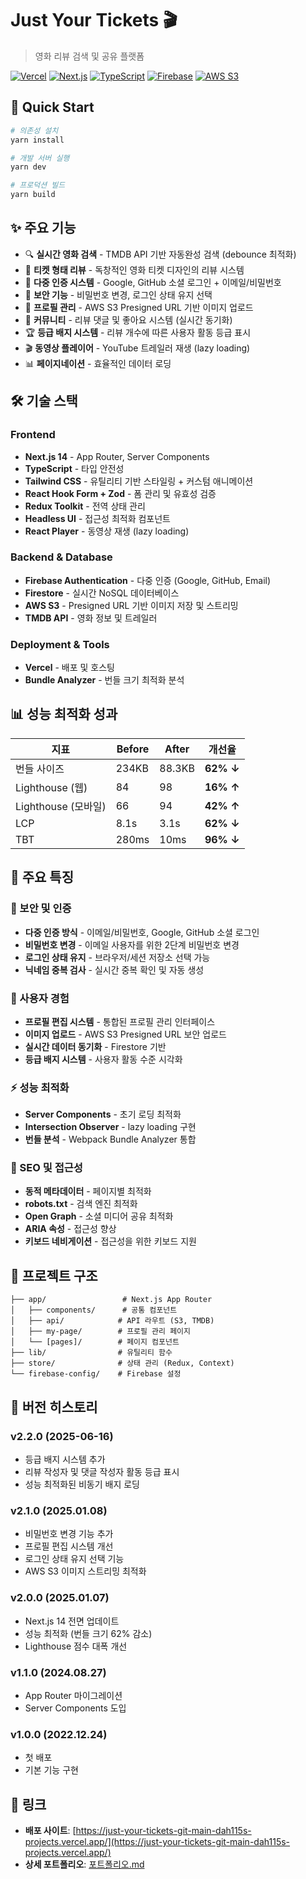 # Just Your Tickets 🎬

> 영화 리뷰 검색 및 공유 플랫폼

[![Vercel](https://img.shields.io/badge/Vercel-000000?style=for-the-badge&logo=vercel&logoColor=white)](https://just-your-tickets.vercel.app)
[![Next.js](https://img.shields.io/badge/Next.js-14-black?style=for-the-badge&logo=next.js&logoColor=white)](https://nextjs.org/)
[![TypeScript](https://img.shields.io/badge/TypeScript-007ACC?style=for-the-badge&logo=typescript&logoColor=white)](https://www.typescriptlang.org/)
[![Firebase](https://img.shields.io/badge/Firebase-FFCA28?style=for-the-badge&logo=firebase&logoColor=black)](https://firebase.google.com/)
[![AWS S3](https://img.shields.io/badge/AWS%20S3-569A31?style=for-the-badge&logo=amazon-s3&logoColor=white)](https://aws.amazon.com/s3/)

## 🚀 Quick Start

```bash
# 의존성 설치
yarn install

# 개발 서버 실행
yarn dev

# 프로덕션 빌드
yarn build
```

## ✨ 주요 기능

- 🔍 **실시간 영화 검색** - TMDB API 기반 자동완성 검색 (debounce 최적화)
- 🎫 **티켓 형태 리뷰** - 독창적인 영화 티켓 디자인의 리뷰 시스템
- 👤 **다중 인증 시스템** - Google, GitHub 소셜 로그인 + 이메일/비밀번호
- 🔐 **보안 기능** - 비밀번호 변경, 로그인 상태 유지 선택
- 📸 **프로필 관리** - AWS S3 Presigned URL 기반 이미지 업로드
- 💬 **커뮤니티** - 리뷰 댓글 및 좋아요 시스템 (실시간 동기화)
- 🏆 **등급 배지 시스템** - 리뷰 개수에 따른 사용자 활동 등급 표시
- 🎬 **동영상 플레이어** - YouTube 트레일러 재생 (lazy loading)
- 📊 **페이지네이션** - 효율적인 데이터 로딩

## 🛠 기술 스택

### Frontend

- **Next.js 14** - App Router, Server Components
- **TypeScript** - 타입 안전성
- **Tailwind CSS** - 유틸리티 기반 스타일링 + 커스텀 애니메이션
- **React Hook Form + Zod** - 폼 관리 및 유효성 검증
- **Redux Toolkit** - 전역 상태 관리
- **Headless UI** - 접근성 최적화 컴포넌트
- **React Player** - 동영상 재생 (lazy loading)

### Backend & Database

- **Firebase Authentication** - 다중 인증 (Google, GitHub, Email)
- **Firestore** - 실시간 NoSQL 데이터베이스
- **AWS S3** - Presigned URL 기반 이미지 저장 및 스트리밍
- **TMDB API** - 영화 정보 및 트레일러

### Deployment & Tools

- **Vercel** - 배포 및 호스팅
- **Bundle Analyzer** - 번들 크기 최적화 분석

## 📊 성능 최적화 성과

| 지표                | Before | After  | 개선율    |
| ------------------- | ------ | ------ | --------- |
| 번들 사이즈         | 234KB  | 88.3KB | **62% ↓** |
| Lighthouse (웹)     | 84     | 98     | **16% ↑** |
| Lighthouse (모바일) | 66     | 94     | **42% ↑** |
| LCP                 | 8.1s   | 3.1s   | **62% ↓** |
| TBT                 | 280ms  | 10ms   | **96% ↓** |

## 🌟 주요 특징

### 🔐 보안 및 인증

- **다중 인증 방식** - 이메일/비밀번호, Google, GitHub 소셜 로그인
- **비밀번호 변경** - 이메일 사용자를 위한 2단계 비밀번호 변경
- **로그인 상태 유지** - 브라우저/세션 저장소 선택 가능
- **닉네임 중복 검사** - 실시간 중복 확인 및 자동 생성

### 🎨 사용자 경험

- **프로필 편집 시스템** - 통합된 프로필 관리 인터페이스
- **이미지 업로드** - AWS S3 Presigned URL 보안 업로드
- **실시간 데이터 동기화** - Firestore 기반
- **등급 배지 시스템** - 사용자 활동 수준 시각화

### ⚡ 성능 최적화

- **Server Components** - 초기 로딩 최적화
- **Intersection Observer** - lazy loading 구현
- **번들 분석** - Webpack Bundle Analyzer 통합

### 🎯 SEO 및 접근성

- **동적 메타데이터** - 페이지별 최적화
- **robots.txt** - 검색 엔진 최적화
- **Open Graph** - 소셜 미디어 공유 최적화
- **ARIA 속성** - 접근성 향상
- **키보드 네비게이션** - 접근성을 위한 키보드 지원

## 📁 프로젝트 구조

```
├── app/                 # Next.js App Router
│   ├── components/      # 공통 컴포넌트
│   ├── api/            # API 라우트 (S3, TMDB)
│   ├── my-page/        # 프로필 관리 페이지
│   └── [pages]/        # 페이지 컴포넌트
├── lib/                # 유틸리티 함수
├── store/              # 상태 관리 (Redux, Context)
└── firebase-config/    # Firebase 설정
```

## 📝 버전 히스토리

### v2.2.0 (2025-06-16)

- 등급 배지 시스템 추가
- 리뷰 작성자 및 댓글 작성자 활동 등급 표시
- 성능 최적화된 비동기 배지 로딩

### v2.1.0 (2025.01.08)

- 비밀번호 변경 기능 추가
- 프로필 편집 시스템 개선
- 로그인 상태 유지 선택 기능
- AWS S3 이미지 스트리밍 최적화

### v2.0.0 (2025.01.07)

- Next.js 14 전면 업데이트
- 성능 최적화 (번들 크기 62% 감소)
- Lighthouse 점수 대폭 개선

### v1.1.0 (2024.08.27)

- App Router 마이그레이션
- Server Components 도입

### v1.0.0 (2022.12.24)

- 첫 배포
- 기본 기능 구현

## 🔗 링크

- **배포 사이트**: [https://just-your-tickets-git-main-dah115s-projects.vercel.app/](https://just-your-tickets-git-main-dah115s-projects.vercel.app/)
- **상세 포트폴리오**: [포트폴리오.md](./포트폴리오.md)
